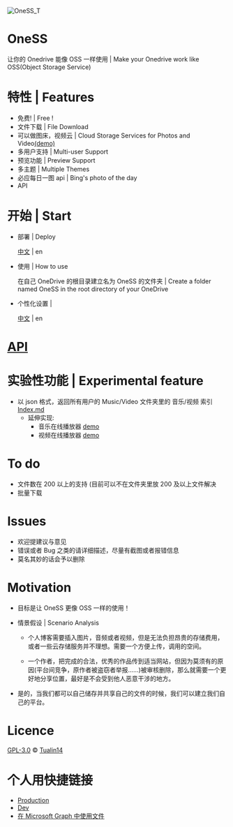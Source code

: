 ![OneSS_T](https://oness.dzaaaaaa.com/OneSS_T.svg)

# OneSS

让你的 Onedrive 能像 OSS 一样使用 | Make your Onedrive work like OSS(Object Storage Service)

# 特性 | Features

- 免费! | Free !
- 文件下载 | File Download
- 可以做图床，视频云 | Cloud Storage Services for Photos and Video[(demo)](https://www.dzaaaaaa.com/blog/LSW/OneSS)
- 多用户支持 | Multi-user Support
- 预览功能 | Preview Support
- 多主题 | Multiple Themes
- 必应每日一图 api | Bing's photo of the day
- API

# 开始 | Start

- 部署 | Deploy

  [中文](./doc/zh/deploy_zh.md) | en

- 使用 | How to use

  在自己 OneDrive 的根目录建立名为 OneSS 的文件夹 | Create a folder named OneSS in the root directory of your OneDrive

- 个性化设置 |

  [中文](./doc/zh/PersonaliseDefinition_zh.md) | en

# [API](./doc/exp/api/api.md)

# 实验性功能 | Experimental feature

- 以 json 格式，返回所有用户的 Music/Video 文件夹里的 音乐/视频 索引
  [Index.md](./doc/exp/Index.md)
    - 延伸实现:
        - 音乐在线播放器 [demo](https://oness.dzaaaaaa.com/exp/demo/music)
        - 视频在线播放器 [demo](https://oness.dzaaaaaa.com/exp/demo/video)

# To do

- 文件数在 200 以上的支持 (目前可以不在文件夹里放 200 及以上文件解决
- 批量下载

# Issues

- 欢迎提建议与意见
- 错误或者 Bug 之类的请详细描述，尽量有截图或者报错信息
- 莫名其妙的话会予以删除

# Motivation

- 目标是让 OneSS 更像 OSS 一样的使用！

- 情景假设 | Scenario Analysis

    - 个人博客需要插入图片，音频或者视频，但是无法负担昂贵的存储费用，或者一些云存储服务并不理想。需要一个方便上传，调用的空间。

  - 一个作者，把完成的合法，优秀的作品传到适当网站，但因为莫须有的原因(平台间竞争，原作者被盗窃者举报......)被审核删除，那么就需要一个更好地分享位置，最好是不会受到他人恶意干涉的地方。

- 是的，当我们都可以自己储存并共享自己的文件的时候，我们可以建立我们自己的平台。

# Licence

[GPL-3.0](LICENSE) © [Tualin14](https://github.com/Tualin14)

# 个人用快捷链接

- [Production](https://oness.dzaaaaaa.com/)
- [Dev](https://oness-dev.dzaaaaaa.com/)
- [在 Microsoft Graph 中使用文件](https://docs.microsoft.com/zh-cn/graph/api/resources/onedrive?view=graph-rest-1.0)
